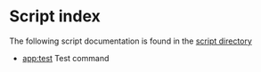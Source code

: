 # Script index

The following script documentation is found in the [script directory](script)

- [app:test](script/app:test.md) Test command
